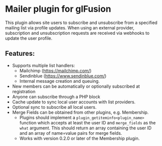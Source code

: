 # Mailer plugin for glFusion
This plugin allows site users to subscribe and unsubscribe from a specified
mailing list via profile updates. When using an external provider, subscription
and unsubscription requests are received via webhooks to update the user profile.


## Features:
  - Supports multiple list handlers:
    - Mailchimp (https://mailchimp.com/)
    - Sendinblue (https://www.sendinblue.com/)
    - Internal message creation and queuing.
- New members can be automatically or optionally subscribed at registration
- Anyone can subscribe through a PHP block
- Cache update to sync local user accounts with list providers.
- Optional sync to subscribe all local users.
- Merge Fields can be obtained from other plugins, e.g. Membership.
  - Plugins should implement a `plugin_getiteminfo<plugin_name>` function
    which accepts at least the user ID and `merge_fields` as the `what` argument.
    This should return an array containing the user ID and an array of name=value
    pairs for merge fields.
  - Works with version 0.2.0 or later of the Membership plugin.

